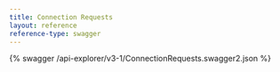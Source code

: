 ```yaml
---
title: Connection Requests
layout: reference
reference-type: swagger
---
```




{% swagger /api-explorer/v3-1/ConnectionRequests.swagger2.json %}
